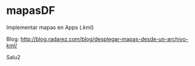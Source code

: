 # mapasDF
Implementar mapas en Apps (.kml)

Blog: http://blog.radarez.com/blog/desplegar-mapas-desde-un-archivo-kml/

Salu2

